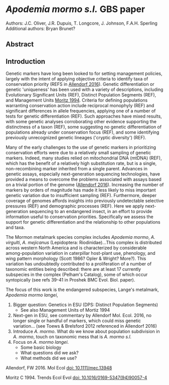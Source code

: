 # *Apodemia mormo s.l.* GBS paper

Authors: J.C. Oliver, J.R. Dupuis, T. Longcore, J. Johnson, F.A.H. Sperling
Additional authors: Bryan Brunet?

## Abstract

## Introduction
Genetic markers have long been looked to for setting management policies, largely with the intent of applying objective criteria to identify taxa of conservation priority (REFS in [Allendorf 2016](#allendorf-2016)). Genetic differentiation or genetic 'uniqueness' has been used with a variety of descriptions, including Evolutionary Significant Units (REF), Distinct Population Segments (REF), and Management Units [Moritz 1994](#moritz-1994). Criteria for defining populations warranting conservation action include reciprocal monophyly (REF) and significant differences in allele frequencies, applying one of a number of tests for genetic differentiation (REF). Such approaches have mixed results, with some genetic analyses corroborating other evidence supporting the distinctness of a taxon (REF), some suggesting no genetic differentiation of populations already under conservation focus (REF), and some identifying previously unrecognized genetic lineages ('cryptic diversity') (REF).

Many of the early challenges to the use of genetic markers in prioritizing conservation efforts were due to a relatively small sampling of genetic markers. Indeed, many studies relied on mitochondrial DNA (mtDNA) (REF), which has the benefit of a relatively high substitution rate, but is a single, non-recombining marker inherited from a single parent. Advances in genetic assays, especially next-generation sequencing technologies, have provided a means to overcome the problems associated with assays based on a trivial portion of the genome ([Allendorf 2016](#allendorf-2016)). Increasing the number of markers by orders of magnitude has made it less likely to miss important genetic variation due to insufficient sampling (REF). Furthermore, deeper coverage of genomes affords insights into previously undetectable selective pressures (REF) and demographic processes (REF). Here we apply next-generation sequencing to an endangered insect, in an effort to provide information useful to conservation priorities. Specifically we assess the support for genetic differentiation and the relationship to other populations and taxa.

The Mormon metalmark species complex includes _Apodemia mormo_, _A. virgulti_, _A. mejicanus_ (Lepidoptera: Riodinidae)...This complex is distributed across western North America and is characterized by considerable among-population variation in caterpillar host-plant use, phenology, and wing pattern morphology (Scott 1986? Opler & Wright? More?). This variation has undoubtedly contributed to a proliferation of a number of taxonomic entities being described: there are at least 17 currently subspecies in the complex (Pelham's Catalog), some of which occur syntopically (see refs 39-41 in Proshek BMC Evol. Biol. paper).

The focus of this work is the endangered subspecies, Lange's metalmark, _Apodemia mormo langei_, 


1. Bigger question: Genetics in ESU (DPS: Distinct Population Segments)
    + See also Management Units of Mortiz 1994
2. Next-gen in ESU, see commentary by Allendorf Mol. Ecol. 2016, no longer single or handful of markers, which could miss genetic variation... (see Toews & Brelsford 2012 referenced in Allendorf 2016)
3. Introduce _A. mormo_. What do we know about population subdivision in _A. mormo_, touch on taxonomic mess that is _A. mormo s.l._
4. Focus on _A. mormo langei_.
    + Some basic biology
    + What questions did we ask?
    + What methods did we use?

<a name="allendorf-2016">Allendorf, FW</a> 2016. Mol Ecol [doi: 10.1111/mec.13948](http://dx.doi.org/10.1111/mec.13948)

<a name="moritz-1994">Moritz C</a> 1994. Trends Ecol Evol [doi: 10.1016/0169-5347(94)90057-4](http://dx.doi.org/10.1016/0169-5347%2894%2990057-4)